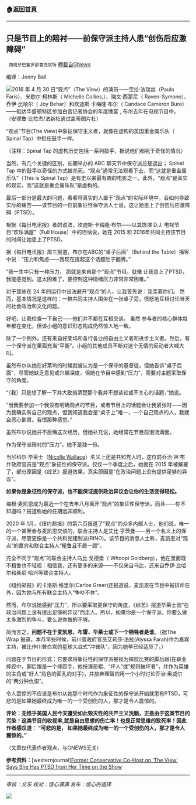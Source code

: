###  [:house:返回首頁](https://github.com/ourhimalayas/txt)
---


## 只是节目上的陪衬——前保守派主持人患“创伤后应激障碍”
` 西班牙巴塞罗那喜悦农场` [轉載自GNews](https://gnews.org/zh-hans/1598041/)

编译：Jenny Ball

![](https://assets.gnews.org/wp-content/uploads/2021/10/Untitled-design-2021-10-15T131020.146-817x429-1.jpg)2016 年 4 月 30 日“观点”（The View）的演员——宝拉·法瑞丝（Paula Faris）、米歇尔·柯林斯（ Michelle Collins,）、瑞文·西蒙尼（ Raven-Symone）、乔伊·比哈尔（ Joy Behar）和坎迪斯·卡梅隆·布尔（ Candace Cameron Bure）——抵达华盛顿特区参加白宫记者协会的年度晚宴 , 布尔去年在电视节目中。 （安德鲁·比拉杰/法新社通过盖蒂图片社）

“观点”节目(The View)中象征保守主义者，就像在虚构的英国重金属乐队（ Spinal Tap）中担任鼓手一样。

（注释：Spinal Tap 的虚构历史包括一系列鼓手，据说他们都死于奇怪的情况）

当然，有几个关键的区别，长期举办的 ABC 聊天节中保守派总是退出； Spinal Tap 中的鼓手以奇怪的方式被杀死。“观点”通常无法观看下去，而“这就是重金属乐队”（This is Spinal Tap）是有史以来最有趣的电影之一。此外，“观点”是真实的现实，而“这就是重金属乐队”是虚构的。

最后一部分是最大的问题，看看将真实的人置于“观点”的实际环境中，会如何导致实际的痛苦——该节目的一位前象征性保守派人士说，这让她患上了创伤后应激障碍（PTSD）。

根据《每日电讯报》者的说法，坎迪斯·卡梅隆·布尔——以其饰演 D.J. 电视节目“欢乐满屋”（Full House）中的坦纳说，她在 2015 和 2016年共同主持该节目的时间让她患上了PTSD。

据《每日电讯报》周三报道，布尔在ABC的“桌子后面”（Behind the Table）播客中说：“压力和焦虑——我现在提起这个话题肚子翻腾。”

“我一生中只有一种压力， 那就是来自那个“观点”节目。就像 让我患上了PTSD，我能感觉到。这太困难了，要控制这种情绪压力非常非常困难。”

对于那些在 24 年的运行中设法避开“观点”的人，让我首先说：我羡慕你们。 然而，基本情况是这样的：一群共同主持人围坐在一张桌子旁，愤怒地互相讨论当天的社会政治和文化问题。

好吧，让我检查一下自己——他们并不都在互相交谈。 虽然 参与者的核心群体每年都在变化，但该小组的意识形态构成仍然惊人地一致。

除了一个例外，还有来自好莱坞和各行各业的自由主义者和进步主义者。然后，有一个保守派在里面充当“平衡”。小组的其他成员不断对这个无情的反动者大喊大叫。

虽然布尔从她在好莱坞的时候就被认为是一个保守的基督徒，但她告诉“桌子后面”，尽管她缺乏意见或兴趣深度，但她在节目中感到“压力”，需要对主题采取保守的角度。

“（我）只是想了解一下并大致搞清楚那个我并不想谈论或不关心的话题，”她说。

“当我要参加一个我没有明确观点的节目，或者节目上的话题会让我紧张时——因为我确实有自己的观点，但我知道我会是“桌子上”唯一，一个自己观点的人，我就会恶心倒胃。我恨那种感觉。”

虽然布尔说她并不后悔这次经历，但她补充说，她经常在节目前泪流满面。

作为保守派陪衬的“压力”，她不是独一份。

当尼科尔·华莱士（[Nicolle Wallace](https://www.westernjournal.com/co-founder-anti-trump-org-employed-alleged-predator-compares-conservatives-bloodthirsty-terrorists/?ff_source=Email&amp;ff_medium=newsletter-CT&amp;ff_campaign=dailypm&amp;ff_content=conservative-tribune)）名义上还是共和党人时，这位前乔治·W·布什政府官员是“观点”象征性的保守派。仅仅一个季度之后，她就在 2015 年被解雇了，部分原因是《综艺》报道效果，真实原因是“在政治问题上没有提供足够的异议”。

**如果你是象征性的保守派，也不能保证提供政治异议会让你的生活变得轻松。**

梅根·麦凯恩成为最近一个在去年八月离开“观点”的象征性保守派，而且——你不知道吗？报道称她的任期远非顺利。

2020 年 1月，《纽约邮报》的第六页报道了“观点”的众多内部人士，他们说，唯一的一个甚至会与麦凯恩交谈的，联合主持人是艾比·亨茨曼——另一个名义上的保守派，尽管更像是一个共和党建制派(RINO)。该节目的消息人士称，麦凯恩对“观点”的嘉宾和联合主持人“粗鲁且不屑一顾”。

完全不同于“观点”的联合主持人乌比·戈德堡（ Whoopi Goldberg），他在里面既不粗鲁也不轻视：相信我，还有更多的来源——不仅来自乌比，还来自乔伊·比哈尔和桑尼·哈兴等联合主持人。

《纽约邮报》的卡洛斯·格里尔(Carlos Greer)还报道说，麦凯恩在节目中被排斥在外，因为她与所有联合主持人“争吵不休”。

然而，布尔说她感到“压力”，所以要采取更保守的角度，《综艺》报道华莱士因“在政治问题上没有提出足够的异议”而走人。所以，如果你是一个保守派，你要么做太多激烈的争斗，要么说你做的不够。

简而言之，**问题不在于麦凯恩、布雷、华莱士或下一个牺牲者是谁**。（据The Wrap 报道，本月早些时候，前川普政府官员艾莉莎·法拉(Alyssa Farah)作为嘉宾主持，被比作川普白宫的星球大战式“冲锋队”，因为她早已经适应了。）

问题在于节目的形式：它要求将象征性的保守派被视为摔跤比赛的脚后跟(在职业摔跤中，脚后跟是一个摔跤手，他扮演恶棍、“坏人”或“规则破坏者”，并作为英雄的主角或“好人”角色的面孔的对手)，并放弃理智的用一个小时讨论乔治·奥威尔的“两分钟仇恨”。

令人震惊的不应该是布尔从她那个时代作为象征性的保守派开始就患有PTSD，可悲的是如果她最终成为唯一的一个受创伤的人，那才是令人震惊的。

**评论：无怪乎美国人民今天遭受如此毁灭性的共产主义洗脑，正是由于这类节目的污染！这类节目的收视率,就是自由思想的伤亡率！也是正常思维的致死率！因此作者感叹道： “可悲的是， 如果她最终成为唯一的一个受创伤的人，那才是令人震惊的。”**

（文章仅代表作者观点，与GNEWS无关）

**参考资料：**[westernjournal][Former Conservative Co-Host on ‘The View’ Says She Has PTSD from Her Time on the Show](https://www.westernjournal.com/former-conservative-co-host-view-says-ptsd-time-show/?utm_source=Email&amp;utm_medium=newsletter-CT&amp;utm_campaign=dailypm&amp;utm_content=conservative-tribune&amp;ats_es=dca67062709054f7bc6c6d0d828f4d01)

* * *

*审核：文乐
校对：信心满满
发布：信心的选择*

![](https://assets.gnews.org/wp-content/uploads/2021/10/GNEWS_CH.-1-1.jpeg)
